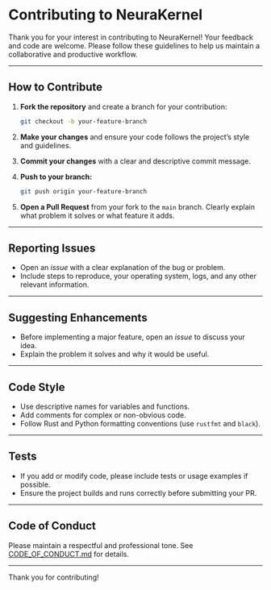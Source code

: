 # Contributing to NeuraKernel

Thank you for your interest in contributing to NeuraKernel! Your feedback and code are welcome. Please follow these guidelines to help us maintain a collaborative and productive workflow.

---

## How to Contribute

1. **Fork the repository** and create a branch for your contribution:
   ```bash
   git checkout -b your-feature-branch
   ```

2. **Make your changes** and ensure your code follows the project’s style and guidelines.

3. **Commit your changes** with a clear and descriptive commit message.

4. **Push to your branch:**
   ```bash
   git push origin your-feature-branch
   ```

5. **Open a Pull Request** from your fork to the `main` branch. Clearly explain what problem it solves or what feature it adds.

---

## Reporting Issues

- Open an *issue* with a clear explanation of the bug or problem.
- Include steps to reproduce, your operating system, logs, and any other relevant information.

---

## Suggesting Enhancements

- Before implementing a major feature, open an *issue* to discuss your idea.
- Explain the problem it solves and why it would be useful.

---

## Code Style

- Use descriptive names for variables and functions.
- Add comments for complex or non-obvious code.
- Follow Rust and Python formatting conventions (use `rustfmt` and `black`).

---

## Tests

- If you add or modify code, please include tests or usage examples if possible.
- Ensure the project builds and runs correctly before submitting your PR.

---

## Code of Conduct

Please maintain a respectful and professional tone. See [CODE_OF_CONDUCT.md](./CODE_OF_CONDUCT.md) for details.

---

Thank you for contributing!